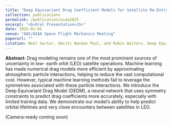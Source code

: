 ```yaml
---
title: "Deep Equivariant Drag Coefficient Models for Satellite Re-Entry and Collision Analysis"
collection: publications
permalink: /publication/aiaa2025
excerpt: "<b>Oral Presentation</b>"
date: 2025-01-01
venue: "AAS/AIAA Space Flight Mechanics Meeting"
paperurl: ""
citation: Neel Sortur, Smriti Nandan Paul, and Robin Walters. Deep Equivariant Drag Coefficient Models for Satellite Re-Entry and Collision Analysis. In <i>AAS/AIAA Space Flight Mechanics Meeting</i>, 2025.
---
```


<b>Abstract</b>:
Drag modeling remains one of the most prominent sources of uncertainty in low- earth orbit (LEO) satellite operations. Machine learning has made numerical drag models more efficient by approximating atmospheric particle interactions, helping to reduce the vast computational cost. However, typical machine learning methods fail to leverage the symmetries associated with these particle interactions. We introduce the Deep Equivariant Drag Model (DEDM), a neural network that uses symmetry constraints to predict drag coefficients more accurately, especially with limited training data. We demonstrate our model’s ability to help predict orbital lifetimes and very close encounters between satellites in LEO.

(Camera-ready coming soon)
